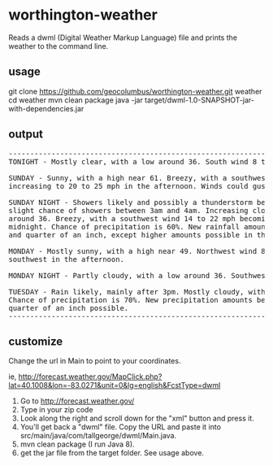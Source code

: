 # worthington-weather

Reads a dwml (Digital Weather Markup Language) file and prints the weather to the command line.

## usage

git clone https://github.com/geocolumbus/worthington-weather.git weather
cd weather
mvn clean package
java -jar target/dwml-1.0-SNAPSHOT-jar-with-dependencies.jar

## output

<pre>
--------------------------------------------------------------------------------
TONIGHT - Mostly clear, with a low around 36. South wind 8 to 10 mph.

SUNDAY - Sunny, with a high near 61. Breezy, with a southwest wind 10 to 15 mph
increasing to 20 to 25 mph in the afternoon. Winds could gust as high as 43 mph.

SUNDAY NIGHT - Showers likely and possibly a thunderstorm before 3am, then a
slight chance of showers between 3am and 4am. Increasing clouds, with a low
around 36. Breezy, with a southwest wind 14 to 22 mph becoming northwest after
midnight. Chance of precipitation is 60%. New rainfall amounts between a tenth
and quarter of an inch, except higher amounts possible in thunderstorms.

MONDAY - Mostly sunny, with a high near 49. Northwest wind 8 to 11 mph becoming
southwest in the afternoon.

MONDAY NIGHT - Partly cloudy, with a low around 36. Southwest wind 5 to 8 mph.

TUESDAY - Rain likely, mainly after 3pm. Mostly cloudy, with a high near 53.
Chance of precipitation is 70%. New precipitation amounts between a tenth and
quarter of an inch possible.
--------------------------------------------------------------------------------
</pre>

## customize

Change the url in Main to point to your coordinates.

ie, http://forecast.weather.gov/MapClick.php?lat=40.1008&lon=-83.0271&unit=0&lg=english&FcstType=dwml

1. Go to http://forecast.weather.gov/
1. Type in your zip code
1. Look along the right and scroll down for the "xml" button and press it.
1. You'll get back a "dwml" file. Copy the URL and paste it into src/main/java/com/tallgeorge/dwml/Main.java.
1. mvn clean package (I run Java 8).
1. get the jar file from the target folder. See usage above.



